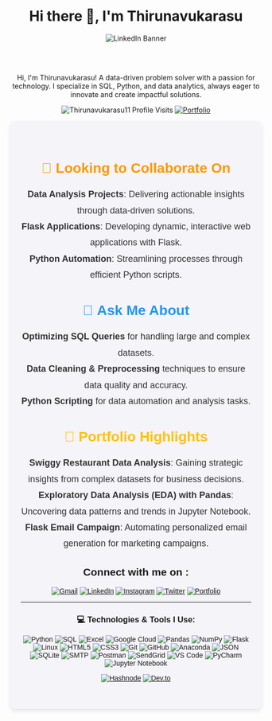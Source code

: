 <h1 align="center">Hi there 👋, I'm <strong>Thirunavukarasu</strong></h1> 


<p align="center">
<img src="https://raw.githubusercontent.com/Thirunavukarasu11/linkedin-Bg-banner/main/banner.jpg" alt="LinkedIn Banner">

<div><br><br>
<p align="center">
Hi, I'm Thirunavukarasu! A data-driven problem solver with a passion for technology. I specialize in SQL, Python, and data analytics, always eager to innovate and create impactful solutions.
</p>

  <p align="center">
<img src="https://komarev.com/ghpvc/?username=Thirunavukarasu11&label=Profile%20views&color=6805D3&style=for-the-badge" alt="Thirunavukarasu11 Profile Visits" />
  <a href="https://thirunavukarasu11-portfolio.netlify.app/"><img alt="Portfolio" src="https://img.shields.io/badge/my_portfolio-000?style=for-the-badge&logo=ko-fi&logoColor=white" /></a>
<p align="center">


<section style="text-align: center; padding: 40px 20px; font-family: 'Arial', sans-serif; background-color: #f4f4f9; border-radius: 8px; box-shadow: 0 4px 10px rgba(0, 0, 0, 0.1); max-width: 800px; margin: auto;">

 <!-- Looking to Collaborate Section -->
<h2 style="font-size: 28px; color: #FF9800; font-weight: 600; margin-bottom: 20px;">👯 <strong>Looking to Collaborate On</strong></h2>
<ul style="list-style-type: none; padding: 0; font-size: 18px; color: #333; line-height: 1.8;">
  <li> <strong>Data Analysis Projects</strong>: Delivering actionable insights through data-driven solutions.</li>
  <li> <strong>Flask Applications</strong>: Developing dynamic, interactive web applications with Flask.</li>
  <li> <strong>Python Automation</strong>: Streamlining processes through efficient Python scripts.</li>
</ul>

<!-- Ask Me About Section -->
<h2 style="font-size: 28px; color: #2196F3; font-weight: 600; margin-top: 40px; margin-bottom: 20px;">💬 <strong>Ask Me About</strong></h2>
<ul style="list-style-type: none; padding: 0; font-size: 18px; color: #333; line-height: 1.8;">
  <li> <strong>Optimizing SQL Queries</strong> for handling large and complex datasets.</li>
  <li> <strong>Data Cleaning & Preprocessing</strong> techniques to ensure data quality and accuracy.</li>
  <li> <strong>Python Scripting</strong> for data automation and analysis tasks.</li>
</ul>

<!-- Portfolio Highlights Section -->
<h2 style="font-size: 28px; color: #FFC107; font-weight: 600; margin-top: 40px; margin-bottom: 20px;">📂 <strong>Portfolio Highlights</strong></h2>
<ul style="list-style-type: none; padding: 0; font-size: 18px; color: #333; line-height: 1.8;">
  <li> <strong>Swiggy Restaurant Data Analysis</strong>: Gaining strategic insights from complex datasets for business decisions.</li>
  <li> <strong>Exploratory Data Analysis (EDA) with Pandas</strong>: Uncovering data patterns and trends in Jupyter Notebook.</li>
  <li> <strong>Flask Email Campaign</strong>: Automating personalized email generation for marketing campaigns.</li>
</ul>


<h2 align="center"> Connect with me on :  </h2>

<div align="center">
  <a href="mailto:thirunavukarasu110902@gmail.com"><img alt="Gmail" src="https://img.shields.io/badge/Gmail-D14836?style=for-the-badge&logo=gmail&logoColor=white" /></a>
  <a href="https://linkedin.com/in/thiru11"><img alt="LinkedIn" src="https://img.shields.io/badge/linkedin-%230077B5.svg?style=for-the-badge&logo=linkedin&logoColor=white" /></a>
  <a href="https://www.instagram.com/its_me_thiru.__/"><img alt="Instagram" src="https://img.shields.io/badge/instagram-%23E4405F.svg?style=for-the-badge&logo=Instagram&logoColor=white" /></a>
  <a href="https://x.com/crazy_boy_thiru"><img alt="Twitter" src="https://img.shields.io/badge/Twitter-%231DA1F2.svg?style=for-the-badge&logo=Twitter&logoColor=white" /></a>
  <a href="https://thirunavukarasu11-portfolio.netlify.app/">
    <img alt="Portfolio" src="https://img.shields.io/badge/my_portfolio-000?style=for-the-badge&logo=ko-fi&logoColor=white" />
</a>
</a> 
</div>

---

### 💻 **Technologies & Tools I Use:**

  <p align="center">
  <img src="https://img.shields.io/badge/python-3670A0?style=for-the-badge&logo=python&logoColor=ffdd54" alt="Python" />
  <img src="https://img.shields.io/badge/sql-4479A1?style=for-the-badge&logo=mysql&logoColor=white" alt="SQL" />
  <img src="https://img.shields.io/badge/microsoft%20excel-217346?style=for-the-badge&logo=microsoft-excel&logoColor=white" alt="Excel" />
  <img src="https://img.shields.io/badge/GoogleCloud-%234285F4.svg?style=for-the-badge&logo=google-cloud&logoColor=white" alt="Google Cloud" />
  <img src="https://img.shields.io/badge/pandas-%23150458.svg?style=for-the-badge&logo=pandas&logoColor=white" alt="Pandas" />
  <img src="https://img.shields.io/badge/numpy-%23013243.svg?style=for-the-badge&logo=numpy&logoColor=white" alt="NumPy" />
  <img src="https://img.shields.io/badge/flask-%23000.svg?style=for-the-badge&logo=flask&logoColor=white" alt="Flask" />
  <img src="https://img.shields.io/badge/Linux-FCC624?style=for-the-badge&logo=linux&logoColor=black" alt="Linux" />
  <img src="https://img.shields.io/badge/html5-%23E34F26.svg?style=for-the-badge&logo=html5&logoColor=white" alt="HTML5" />
  <img src="https://img.shields.io/badge/css3-%231572B6.svg?style=for-the-badge&logo=css3&logoColor=white" alt="CSS3" />
  <img src="https://img.shields.io/badge/Git-fc6d26?style=for-the-badge&logo=git&logoColor=white" alt="Git" />
  <img src="https://img.shields.io/badge/github-181717?style=for-the-badge&logo=github&logoColor=white" alt="GitHub" />
  <img src="https://img.shields.io/badge/Anaconda-%2344A833.svg?style=for-the-badge&logo=anaconda&logoColor=white" alt="Anaconda" />
  <img src="https://img.shields.io/badge/json-%23F7F7F7.svg?style=for-the-badge&logo=json&logoColor=black" alt="JSON" />
  <img src="https://img.shields.io/badge/sqlite-%2307405e.svg?style=for-the-badge&logo=sqlite&logoColor=white" alt="SQLite" />
  <img src="https://img.shields.io/badge/smtp-%23FF9900.svg?style=for-the-badge&logo=smtp&logoColor=white" alt="SMTP" />
  <img src="https://img.shields.io/badge/Postman-FF6C37?style=for-the-badge&logo=postman&logoColor=white" alt="Postman" />
  <img src="https://img.shields.io/badge/SendGrid-%230080D0.svg?style=for-the-badge&logo=sendgrid&logoColor=white" alt="SendGrid" />
  <img src="https://img.shields.io/badge/VS%20Code-007ACC?style=for-the-badge&logo=visual-studio-code&logoColor=white" alt="VS Code" />
  <img src="https://img.shields.io/badge/PyCharm-000000?style=for-the-badge&logo=pycharm&logoColor=white" alt="PyCharm" />
  <img src="https://img.shields.io/badge/jupyter-%23F37626.svg?style=for-the-badge&logo=jupyter&logoColor=white" alt="Jupyter Notebook" />
</p>

  <a href="https://raghul.hashnode.dev/"><img alt="Hashnode" src="https://img.shields.io/badge/Hashnode-2962FF?style=for-the-badge&logo=hashnode&logoColor=white" /></a>
  <a href="https://dev.to/raghul"><img alt="Dev.to" src="https://img.shields.io/badge/dev.to-0A0A0A?style=for-the-badge&logo=dev.to&logoColor=white" /></a>
